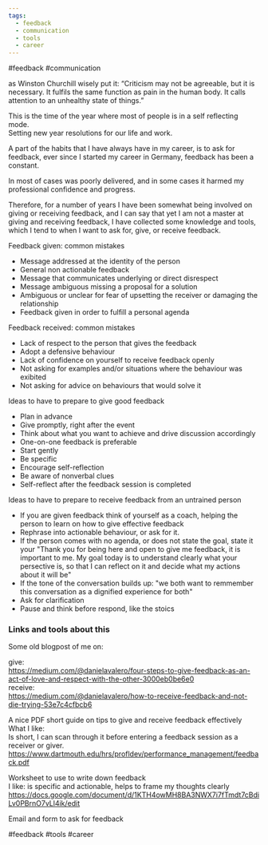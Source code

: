 ```yaml
---
tags:
  - feedback
  - communication
  - tools
  - career
---
```

#feedback #communication 

as Winston Churchill wisely put it: “Criticism may not be agreeable, but it is necessary. It fulfils the same function as pain in the human body. It calls attention to an unhealthy state of things.”

This is the time of the year where most of people is in a self reflecting mode.  
Setting new year resolutions for our life and work.

A part of the habits that I have always have in my career, is to ask for feedback, ever since I started my career in Germany, feedback has been a constant. 

In most of cases was poorly delivered, and in some cases it harmed my professional confidence and progress. 

Therefore, for a number of years I have been somewhat being involved on giving or receiving feedback, and I can say that yet I am not a master at giving and receiving feedback, I have collected some knowledge and tools, which I tend to when I want to ask for, give, or receive feedback.


Feedback given: common mistakes
* Message addressed at the identity of the person
* General non actionable feedback
* Message that communicates underlying or direct disrespect
* Message ambiguous missing a proposal for a solution
* Ambiguous or unclear for fear of upsetting the receiver or damaging the relationship
* Feedback given in order to fulfill a personal agenda


Feedback received: common mistakes
* Lack of respect to the person that gives the feedback
* Adopt a defensive behaviour
* Lack of confidence on yourself to receive feedback openly
* Not asking for examples and/or situations where the behaviour was exibited
* Not asking for advice on behaviours that would solve it




Ideas to have to prepare to give good feedback
*   Plan in advance
*   Give promptly, right after the event
*   Think about what you want to achieve and drive discussion accordingly
*   One-on-one feedback is preferable
*   Start gently
*   Be specific
*   Encourage self-reflection
*   Be aware of nonverbal clues
*   Self-reflect after the feedback session is completed



Ideas to have to prepare to receive feedback from an untrained person
* If you are given feedback think of yourself as a coach, helping the person to learn on how to give effective feedback
* Rephrase into actionable behaviour, or ask for it.
* If the person comes with no agenda, or does not state the goal, state it your "Thank you for being here and open to give me feedback, it is important to me. My goal today is to understand clearly what your persective is, so that I can reflect on it and decide what my actions about it will be"
* If the tone of the conversation builds up: "we both want to remmember this conversation as a dignified experience for both"
* Ask for clarification
* Pause and think before respond, like the stoics



### Links and tools about this

Some old blogpost of me on:

give:  
<https://medium.com/@danielavalero/four-steps-to-give-feedback-as-an-act-of-love-and-respect-with-the-other-3000eb0be6e0>  
receive:  
<https://medium.com/@danielavalero/how-to-receive-feedback-and-not-die-trying-53e7c4cfbcb6>

A nice PDF short guide on tips to give and receive feedback effectively  
What I like:  
Is short, I can scan through it before entering a feedback session as a receiver or giver.  
<https://www.dartmouth.edu/hrs/profldev/performance_management/feedback.pdf>



Worksheet to use to write down feedback  
I like: is specific and actionable, helps to frame my thoughts clearly  
<https://docs.google.com/document/d/1KTH4owMH8BA3NWX7i7fTmdt7cBdiLv0PBrnO7vLl4ik/edit>


Email and form to ask for feedback

#feedback #tools #career 




